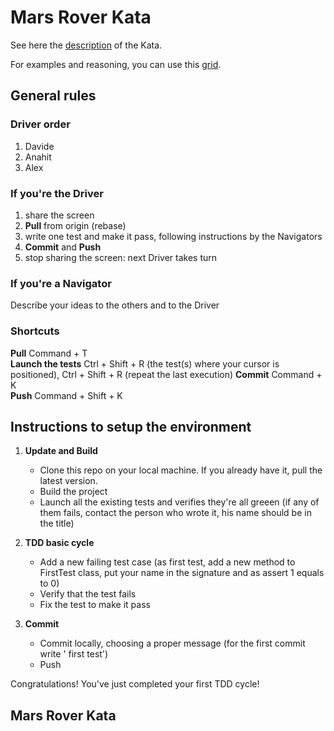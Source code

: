 # Mars Rover Kata
See here the [description](https://www.codurance.com/katalyst/mars-rover) of the Kata.

For examples and reasoning, you can use this [grid](https://docs.google.com/spreadsheets/d/1jIlgjk02QiqoU2BpsCxVMWF4jSugSit7GpOOXq9fMEU/edit#gid=0).

## General rules

### Driver order
1. Davide
2. Anahit
3. Alex

### If you're the Driver
1. share the screen
2. **Pull** from origin (rebase)
3. write one test and make it pass, following instructions by the Navigators
4. **Commit** and **Push**
5. stop sharing the screen: next Driver takes turn

### If you're a Navigator
Describe your ideas to the others and to the Driver

### Shortcuts
**Pull**              Command + T           
**Launch the tests**  Ctrl + Shift + R (the test(s) where your cursor is positioned), Ctrl + Shift + R (repeat the last execution)
**Commit**            Command + K       
**Push**              Command + Shift + K

## Instructions to setup the environment

1. **Update and Build**
   - Clone this repo on your local machine.
     If you already have it, pull the latest version.
   - Build the project
   - Launch all the existing tests and verifies they're all greeen 
     (if any of them fails, contact the person who wrote it, his name should be in the title)

2. **TDD basic cycle**
   - Add a new failing test case
     (as first test, add a new method to FirstTest class, put your name in the signature and as assert 1 equals to 0)
   - Verify that the test fails
   - Fix the test to make it pass

3. **Commit**
   - Commit locally, choosing a proper message
     (for the first commit write '<your name> first test')
   - Push
   
Congratulations! You've just completed your first TDD cycle!

## Mars Rover Kata


